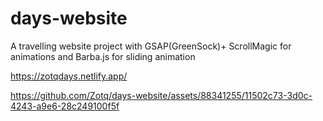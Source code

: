 # days-website
A travelling website project with GSAP(GreenSock)+ ScrollMagic for animations and Barba.js for sliding animation

https://zotqdays.netlify.app/

https://github.com/Zotq/days-website/assets/88341255/11502c73-3d0c-4243-a9e6-28c249100f5f

